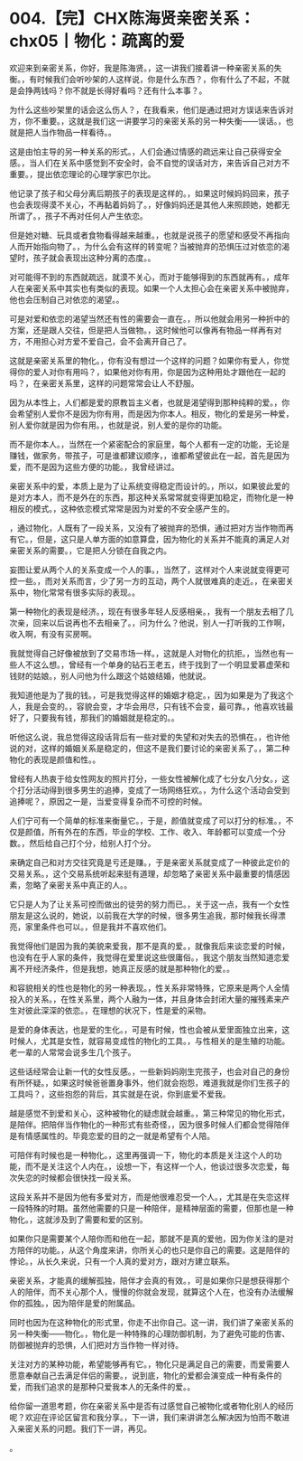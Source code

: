 # 004.【完】CHX陈海贤亲密关系：chx05丨物化：疏离的爱

欢迎来到亲密关系，你好，我是陈海贤。，这一讲我们接着讲一种亲密关系的失衡。，有时候我们会听吵架的人这样说，你是什么东西？，你有什么了不起，不就是会挣两钱吗？你不就是长得好看吗？还有什么本事？。

为什么这些吵架里的话会这么伤人？，在我看来，他们是通过把对方误话来告诉对方，你不重要。，这就是我们这一讲要学习的亲密关系的另一种失衡——误话。，也就是把人当作物品一样看待。。

这是由怕主导的另一种关系的形式。，人们会通过情感的疏远来让自己获得安全感。，当人们在关系中感觉到不安全时，会不自觉的误话对方，来告诉自己对方不重要。，提出依恋理论的心理学家巴尔比。

他记录了孩子和父母分离后期孩子的表现是这样的。，如果这时候妈妈回来，孩子也会表现得漠不关心，不再黏着妈妈了。，好像妈妈还是其他人来照顾她，她都无所谓了。，孩子不再对任何人产生依恋。

但是她对糖、玩具或者食物看得越来越重。，也就是说孩子的愿望和感受不再指向人而开始指向物了。，为什么会有这样的转变呢？当被抛弃的恐惧压过对依恋的渴望时，孩子就会表现出这种分离的态度。。

对可能得不到的东西就疏远，就漠不关心，而对于能够得到的东西就再有。，成年人在亲密关系中其实也有类似的表现。如果一个人太担心会在亲密关系中被抛弃，他也会压制自己对依恋的渴望。。

可是对爱和依恋的渴望当然还有性的需要会一直在。，所以他就会用另一种折中的方案，还是跟人交往，但是把人当做物。，这时候他可以像再有物品一样再有对方，不用担心对方爱不爱自己，会不会离开自己了。

这就是亲密关系里的物化。，你有没有想过一个这样的问题？如果你有爱人，你觉得你的爱人对你有用吗？，如果他对你有用，你是因为这种用处才跟他在一起的吗？，在亲密关系里，这样的问题常常会让人不舒服。

因为从本性上，人们都是爱的原教旨主义者，也就是渴望得到那种纯粹的爱。，你会希望别人爱你不是因为你有用，而是因为你本人。相反，物化的爱是另一种爱，别人爱你就是因为你有用。，也就是说，别人爱的是你的功能。

而不是你本人。，当然在一个紧密配合的家庭里，每个人都有一定的功能，无论是赚钱，做家务，带孩子，可是谁都建议顺序，，谁都希望彼此在一起，首先是因为爱，而不是因为这些方便的功能。，我曾经讲过。

亲密关系中的爱，本质上是为了让系统变得稳定而设计的。，所以，如果彼此爱的是对方本人，而不是外在的东西，那这种关系常常就变得更加稳定，而物化是一种相反的模式。，这种依恋模式常常是因为对爱的不安全感产生的。

，通过物化，人既有了一段关系，又没有了被抛弃的恐惧，通过把对方当作物而再有它。，但是，这只是人单方面的如意算盘，因为物化的关系并不能真的满足人对亲密关系的需要。，它是把人分锁在自我之内。

妄图让爱从两个人的关系变成一个人的事。，当然了，这样对个人来说就变得更可控一些。，而对关系而言，少了另一方的互动，两个人就很难真的走近。，在亲密关系中，物化常常有很多实际的表现。。

第一种物化的表现是经济。，现在有很多年轻人反感相亲。，我有一个朋友去相了几次亲，回来以后说再也不去相亲了。，问为什么？他说，别人一打听我的工作啊，收入啊，有没有买房啊。

我就觉得自己好像被放到了交易市场一样。，这就是人对物化的抗拒。，当然也有一些人不这么想。，曾经有一个单身的钻石王老五，终于找到了一个明显爱慕虚荣和钱财的姑娘。，别人问他为什么跟这个姑娘结婚，他就说。

我知道他是为了我的钱。，可是我觉得这样的婚姻才稳定。，因为如果是为了我这个人，我是会变的。，容貌会变，才华会用尽，只有钱不会变，最可靠。，他喜欢钱最好了，只要我有钱，那我们的婚姻就是稳定的。。

听他这么说，我总觉得这段话背后有一些对爱的失望和对失去的恐惧在。，也许他说的对，这样的婚姻关系是稳定的，但这不是我们要讨论的亲密关系了。，第二种物化的表现是颜值和性。。

曾经有人热衷于给女性网友的照片打分，一些女性被解化成了七分女八分女。，这个打分活动得到很多男生的追捧，变成了一场网络狂欢。，为什么这个活动会受到追捧呢？，原因之一是，当爱变得复杂而不可控的时候。

人们宁可有一个简单的标准来衡量它。，于是，颜值就变成了可以打分的标准。，不仅是颜值，所有外在的东西，毕业的学校、工作、收入、年龄都可以变成一个分数。，然后给自己打个分，给别人打个分。

来确定自己和对方交往究竟是亏还是赚。，于是亲密关系就变成了一种彼此定价的交易关系。，这个交易系统听起来挺有道理，却忽略了亲密关系中最重要的情感因素，忽略了亲密关系中真正的人。。

它只是人为了让关系可控而做出的徒劳的努力而已。，关于这一点，我有一个女性朋友是这么说的，她说，以前我在大学的时候，很多男生追我，那时候我长得漂亮，家里条件也可以。，但是我并不喜欢他们。

我觉得他们是因为我的美貌来爱我，那不是真的爱。，就像我后来谈恋爱的时候，也没有在乎人家的条件，我觉得在爱里说这些很庸俗。，我这个朋友当然知道恋爱离不开经济条件，但是我想，她真正反感的就是那种物化的爱。。

和容貌相关的性也是物化的另一种表现。，性关系非常特殊，它原来是两个人全情投入的关系。，在性关系里，两个人融为一体，并且身体会封闭大量的摧残素来产生对彼此深深的依恋。，在理想的状况下，性是爱的采物。

是爱的身体表达，也是爱的生化。，可是有时候，性也会被从爱里面独立出来，这时候人，尤其是女性，就容易变成性的物化的工具。，与性相关的是生殖的功能。老一辈的人常常会说多生几个孩子。

这些话经常会让新一代的女性反感。，一些新妈妈刚生完孩子，也会对自己的身份有所怀疑。，如果这时候爸爸置身事外，他们就会抱怨，难道我就是你们生孩子的工具吗？，这些抱怨的背后，其实就是在说，你到底爱不爱我。

越是感觉不到爱和关心，这种被物化的疑虑就会越重。，第三种常见的物化形式，是陪伴。把陪伴当作物化的一种形式有些奇怪，，因为很多时候人们都会觉得陪伴是有情感属性的。毕竟恋爱的目的之一就是希望有个人陪。

可陪伴有时候也是一种物化。，这里再强调一下，物化的本质是关注这个人的功能，而不是关注这个人内在。，设想一下，有这样一个人，他谈过很多次恋爱，每次失恋的时候都会很快找一段关系。

这段关系并不是因为他有多爱对方，而是他很难忍受一个人。，尤其是在失恋这样一段特殊的时期。虽然他需要的只是一种陪伴，是精神层面的需要，但那也是一种物化。，这就涉及到了需要和爱的区别。

如果你只是需要某个人陪你而和他在一起，那就不是真的爱他，因为你关注的是对方陪伴的功能。，从这个角度来讲，你所关心的也只是你自己的需要。这是陪伴的悖论。，从长久来说，只有一个人真的爱对方，跟对方建立联系。

亲密关系，才能真的缓解孤独，陪伴才会真的有效。，可是如果你只是想获得那个人的陪伴，而不关心那个人，慢慢的你就会发现，就算这个人在，也没有办法缓解你的孤独。，因为陪伴是爱的附属品。

同时也因为在这种物化的形式里，你走不出你自己。这一讲，我们讲了亲密关系的另一种失衡——物化。，物化是一种特殊的心理防御机制，为了避免可能的伤害、防御被抛弃的恐惧，人们把对方当作物一样对待。

关注对方的某种功能，希望能够再有它。，物化只是满足自己的需要，而爱需要人愿意奉献自己去满足伴侣的需要。，说到底，物化的爱都会演变成一种有条件的爱，而我们追求的是那种只爱我本人的无条件的爱。。

给你留一道思考题，你在亲密关系中是否有过感觉自己被物化或者物化别人的经历呢？欢迎在评论区留言和我分享。，下一讲，我们来讲讲怎么解决因为怕而不敢进入亲密关系的问题。我们下一讲，再见。

。
